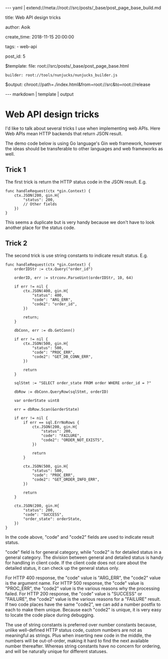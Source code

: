 --- yaml | extend://meta://root://src/posts/_base/post_page_base_build.md

title: Web API design tricks

author: Aoik

create_time: 2018-11-15 20:00:00

tags:
    - web-api

post_id: 5

$template:
    file: root://src/posts/_base/post_page_base.html

    builder: root://tools/nunjucks/nunjucks_builder.js

$output: chroot://path=./index.html&from=root://src&to=root://release

--- markdown | template | output
# Web API design tricks
I'd like to talk about several tricks I use when implementing web APIs.
Here Web APIs mean HTTP backends that return JSON result.

The demo code below is using Go language's Gin web framework, however the ideas should be transferable to other languages and web frameworks as well.

## Trick 1
The first trick is return the HTTP status code in the JSON result. E.g.
```
func handleRequest(ctx *gin.Context) {
    ctx.JSON(200, gin.H{
        "status": 200,
        // Other fields
    })
}
```

This seems a duplicate but is very handy because we don't have to look another place for the status code.

## Trick 2
The second trick is use string constants to indicate result status. E.g.
```
func handleRequest(ctx *gin.Context) {
    orderIDStr := ctx.Query("order_id")

    orderID, err := strconv.ParseUint(orderIDStr, 10, 64)

    if err != nil {
        ctx.JSON(400, gin.H{
            "status": 400,
            "code": "ARG_ERR",
            "code2": "order_id",
        })

        return;
    }
    
    dbConn, err := db.GetConn()

    if err != nil {
        ctx.JSON(500, gin.H{
            "status": 500,
            "code": "PROC_ERR",
            "code2": "GET_DB_CONN_ERR",
        })

        return
    }

    sqlStmt := "SELECT order_state FROM order WHERE order_id = ?"

    dbRow := dbConn.QueryRow(sqlStmt, orderID)

    var orderState uint8
    
    err = dbRow.Scan(&orderState)

    if err != nil {
        if err == sql.ErrNoRows {
            ctx.JSON(200, gin.H{
                "status": 200,
                "code": "FAILURE",
                "code2": "ORDER_NOT_EXISTS",
            })

            return
        }

        ctx.JSON(500, gin.H{
            "status": 500,
            "code": "PROC_ERR",
            "code2": "GET_ORDER_INFO_ERR",
        })

        return
    }
    
    ctx.JSON(200, gin.H{
        "status": 200,
        "code": "SUCCESS",
        "order_state": orderState,
    })
}
```

In the code above, "code" and "code2" fields are used to indicate result status.

"code" field is for general category, while "code2" is for detailed status in a general category. The division between general and detailed status is handy for handling in client code. If the client code does not care about the detailed status, it can check up the general status only.

For HTTP 400 response, the "code" value is "ARG_ERR", the "code2" value is the argument name. For HTTP 500 response, the "code" value is "PROC_ERR", the "code2" value is the various reasons why the processing failed. For HTTP 200 response, the "code" value is "SUCCESS" or "FAILURE", the "code2" value is the various reasons for a "FAILURE" result. If two code places have the same "code2", we can add a number postfix to each to make them unique. Because each "code2" is unique, it is very easy to locate the code place during debugging.

The use of string constants is preferred over number constants because, unlike well-defined HTTP status code, custom numbers are not as meaningful as strings. Plus when inserting new code in the middle, the numbers will be out-of-order, making it hard to find the next available number thereafter. Whereas string constants have no concern for ordering, and will be naturally unique for different statuses.

